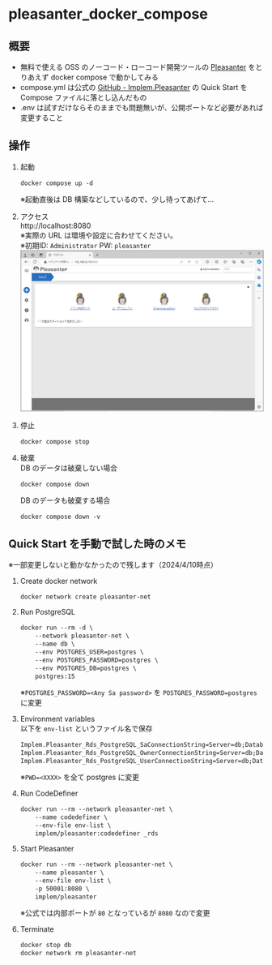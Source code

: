 # pleasanter_docker_compose

## 概要
* 無料で使える OSS のノーコード・ローコード開発ツールの [Pleasanter](https://pleasanter.org/) をとりあえず docker compose で動かしてみる
* compose.yml は公式の [GitHub - Implem.Pleasanter](https://github.com/Implem/Implem.Pleasanter
) の Quick Start を Compose ファイルに落とし込んだもの
* .env は試すだけならそのままでも問題無いが、公開ポートなど必要があれば変更すること

## 操作

1. 起動  
    ```
    docker compose up -d
    ```
    ※起動直後は DB 構築などしているので、少し待ってあげて...

1. アクセス  
    http://localhost:8080  
    ※実際の URL は環境や設定に合わせてください。  
    ※初期ID: `Administrator` PW: `pleasanter`
    ![](doc/image/2024-04-10-15-33-57.png)

1. 停止  
    ```
    docker compose stop
    ```

1. 破棄  
    DB のデータは破棄しない場合
    ```
    docker compose down
    ```
    DB のデータも破棄する場合
    ```
    docker compose down -v
    ```

## Quick Start を手動で試した時のメモ
※一部変更しないと動かなかったので残します（2024/4/10時点）

1. Create docker network
    ```
    docker network create pleasanter-net
    ```

1. Run PostgreSQL
    ```
    docker run --rm -d \
        --network pleasanter-net \
        --name db \
        --env POSTGRES_USER=postgres \
        --env POSTGRES_PASSWORD=postgres \
        --env POSTGRES_DB=postgres \
        postgres:15
    ```
    ※`POSTGRES_PASSWORD=<Any Sa password>` を `POSTGRES_PASSWORD=postgres` に変更

1. Environment variables  
    以下を `env-list` というファイル名で保存
    ```
    Implem.Pleasanter_Rds_PostgreSQL_SaConnectionString=Server=db;Database=postgres;UID=postgres;PWD=postgres
    Implem.Pleasanter_Rds_PostgreSQL_OwnerConnectionString=Server=db;Database=#ServiceName#;UID=#ServiceName#_Owner;PWD=postgres
    Implem.Pleasanter_Rds_PostgreSQL_UserConnectionString=Server=db;Database=#ServiceName#;UID=#ServiceName#_User;PWD=postgres
    ```
    ※`PWD=<XXXX>` を全て postgres に変更

1. Run CodeDefiner
    ```
    docker run --rm --network pleasanter-net \
        --name codedefiner \
        --env-file env-list \
        implem/pleasanter:codedefiner _rds
    ```

1. Start Pleasanter
    ```
    docker run --rm --network pleasanter-net \
        --name pleasanter \
        --env-file env-list \
        -p 50001:8080 \
        implem/pleasanter
    ```
    ※公式では内部ポートが `80` となっているが `8080` なので変更

1. Terminate
    ```
    docker stop db
    docker network rm pleasanter-net
    ```
